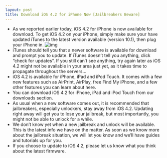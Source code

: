 ```yaml
---
layout: post
title: Download iOS 4.2 for iPhone Now [Jailbreakers Beware]
---
```

* As we reported earlier today, iOS 4.2 for iPhone is now available for download. To get iOS 4.2 on your iPhone, simply make sure your have updated iTunes to the latest version available (version 10.1), then plug your iPhone in.
![img](http://media.idownloadblog.com/wp-content/uploads/2010/11/iOS-4.2.png)
* iTunes should tell you that a newer software is available for download and prompt you to update. If iTunes doesn’t tell you anything, click “check for updates”. If you still can’t see anything, try again later as iOS 4.2 might not be available in your area just yet, as it takes time to propagate throughout the servers…
* iOS 4.2 is available for iPhone, iPad and iPod Touch. It comes with a few new features such as AirPrint, AirPlay, free Find My iPhone, and a few other features you can learn about here.
* You can download iOS 4.2 for iPhone, iPad and iPod Touch from our downloads section.
* As usual when a new software comes out, it is recommended that jailbreakers, especially unlockers, stay away from iOS 4.2. Updating right away will get you to lose your jailbreak, but most importantly, you might not be able to unlock for a while.
* We don’t know yet when a new jailbreak and unlock will be available. This is the latest info we have on the matter. As soon as we know more about the jailbreak situation, we will let you know and we’ll have guides and tutorials up for you.
* If you choose to update to iOS 4.2, please let us know what you think about the latest firmware.

